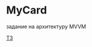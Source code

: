 # MyCard
задание на архитектуру MVVM

[ТЗ](https://docs.google.com/document/d/1GWNcX8mTuqFGn6JRHI9fscCO6hoBtHd5bYPrjA2IPs4/edit?usp=sharing)

